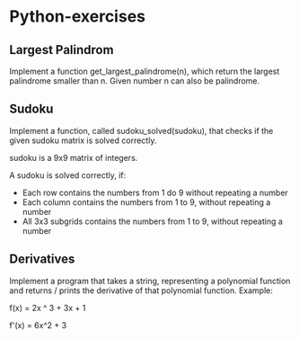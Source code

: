 # Python-exercises

## Largest Palindrom

Implement a function get_largest_palindrome(n), which return the largest palindrome smaller than n. Given number n can also be palindrome.

## Sudoku

Implement a function, called sudoku_solved(sudoku), that checks if the given sudoku matrix is solved correctly.

sudoku is a 9x9 matrix of integers.

A sudoku is solved correctly, if:

* Each row contains the numbers from 1 do 9 without repeating a number
* Each column contains the numbers from 1 to 9, without repeating a number
* All 3x3 subgrids contains the numbers from 1 to 9, without repeating a number

## Derivatives

Implement a program that takes a string, representing a polynomial function and returns / prints the derivative of that polynomial function.
Example: 

  f(x) = 2x ^ 3 + 3x + 1
  
  f'(x) = 6x^2 + 3
  
